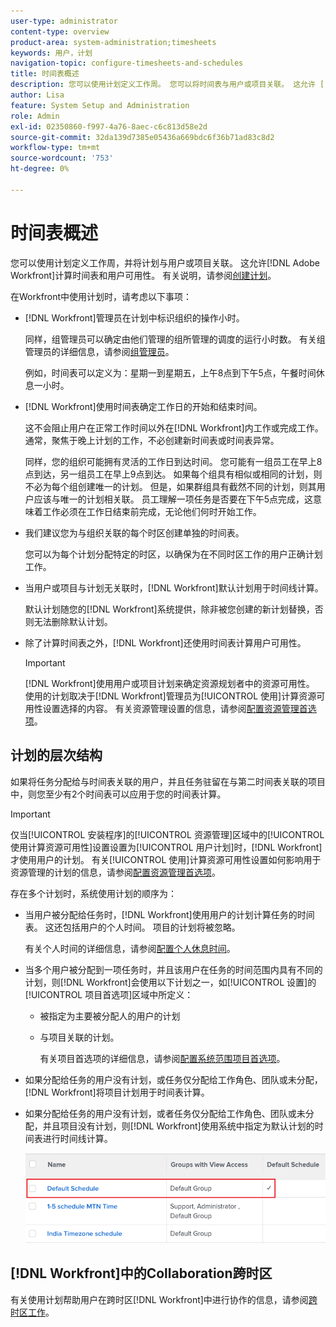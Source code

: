 ```yaml
---
user-type: administrator
content-type: overview
product-area: system-administration;timesheets
keywords: 用户，计划
navigation-topic: configure-timesheets-and-schedules
title: 时间表概述
description: 您可以使用计划定义工作周。 您可以将时间表与用户或项目关联。 这允许 [!DNL Adobe Workfront] 计算时间表和用户可用性。 有关说明，请参阅创建计划。
author: Lisa
feature: System Setup and Administration
role: Admin
exl-id: 02350860-f997-4a76-8aec-c6c813d58e2d
source-git-commit: 32da139d7385e05436a669bdc6f36b71ad83c8d2
workflow-type: tm+mt
source-wordcount: '753'
ht-degree: 0%

---
```


# 时间表概述

<!-- Audited: 1/2024 -->

您可以使用计划定义工作周，并将计划与用户或项目关联。 这允许[!DNL Adobe Workfront]计算时间表和用户可用性。 有关说明，请参阅[创建计划](../../../administration-and-setup/set-up-workfront/configure-timesheets-schedules/create-schedules.md)。

在Workfront中使用计划时，请考虑以下事项：

* [!DNL Workfront]管理员在计划中标识组织的操作小时。

  同样，组管理员可以确定由他们管理的组所管理的调度的运行小时数。 有关组管理员的详细信息，请参阅[组管理员](../../../administration-and-setup/manage-groups/group-roles/group-administrators.md)。

  例如，时间表可以定义为：星期一到星期五，上午8点到下午5点，午餐时间休息一小时。

* [!DNL Workfront]使用时间表确定工作日的开始和结束时间。

  这不会阻止用户在正常工作时间以外在[!DNL Workfront]内工作或完成工作。 通常，聚焦于晚上计划的工作，不必创建新时间表或时间表异常。

  同样，您的组织可能拥有灵活的工作日到达时间。 您可能有一组员工在早上8点到达，另一组员工在早上9点到达。 如果每个组具有相似或相同的计划，则不必为每个组创建唯一的计划。 但是，如果群组具有截然不同的计划，则其用户应该与唯一的计划相关联。 员工理解一项任务是否要在下午5点完成，这意味着工作必须在工作日结束前完成，无论他们何时开始工作。

* 我们建议您为与组织关联的每个时区创建单独的时间表。

  您可以为每个计划分配特定的时区，以确保为在不同时区工作的用户正确计划工作。

* 当用户或项目与计划无关联时，[!DNL Workfront]默认计划用于时间线计算。

  默认计划随您的[!DNL Workfront]系统提供，除非被您创建的新计划替换，否则无法删除默认计划。

* 除了计算时间表之外，[!DNL Workfront]还使用时间表计算用户可用性。

  >[!IMPORTANT]
  >
  >[!DNL Workfront]使用用户或项目计划来确定资源规划者中的资源可用性。 使用的计划取决于[!DNL Workfront]管理员为[!UICONTROL 使用]计算资源可用性设置选择的内容。 有关资源管理设置的信息，请参阅[配置资源管理首选项](../../../administration-and-setup/set-up-workfront/configure-system-defaults/configure-resource-mgmt-preferences.md)。

## 计划的层次结构

如果将任务分配给与时间表关联的用户，并且任务驻留在与第二时间表关联的项目中，则您至少有2个时间表可以应用于您的时间表计算。

>[!IMPORTANT]
>
>仅当[!UICONTROL 安装程序]的[!UICONTROL 资源管理]区域中的[!UICONTROL 使用计算资源可用性]设置设置为[!UICONTROL 用户计划]时，[!DNL Workfront]才使用用户的计划。 有关[!UICONTROL 使用]计算资源可用性设置如何影响用于资源管理的计划的信息，请参阅[配置资源管理首选项](../../../administration-and-setup/set-up-workfront/configure-system-defaults/configure-resource-mgmt-preferences.md)。

存在多个计划时，系统使用计划的顺序为：

* 当用户被分配给任务时，[!DNL Workfront]使用用户的计划计算任务的时间表。 这还包括用户的个人时间。 项目的计划将被忽略。

  有关个人时间的详细信息，请参阅[配置个人休息时间](../../../workfront-basics/manage-your-account-and-profile/configuring-your-user-profile/personal-time-overview.md)。

* 当多个用户被分配到一项任务时，并且该用户在任务的时间范围内具有不同的计划，则[!DNL Workfront]会使用以下计划之一，如[!UICONTROL 设置]的[!UICONTROL 项目首选项]区域中所定义：

   * 被指定为主要被分配人的用户的计划
   * 与项目关联的计划。

     有关项目首选项的详细信息，请参阅[配置系统范围项目首选项](../../../administration-and-setup/set-up-workfront/configure-system-defaults/set-project-preferences.md)。

* 如果分配给任务的用户没有计划，或任务仅分配给工作角色、团队或未分配，[!DNL Workfront]将项目计划用于时间表计算。
* 如果分配给任务的用户没有计划，或者任务仅分配给工作角色、团队或未分配，并且项目没有计划，则[!DNL Workfront]使用系统中指定为默认计划的时间表进行时间线计算。

  ![](assets/default-schedule.png)

## [!DNL Workfront]中的Collaboration跨时区

有关使用计划帮助用户在跨时区[!DNL Workfront]中进行协作的信息，请参阅[跨时区工作](../../../workfront-basics/tips-tricks-and-troubleshooting/working-across-timezones.md)。
